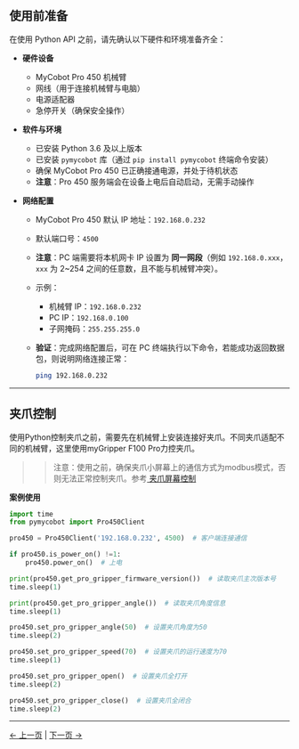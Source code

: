 ## 使用前准备

在使用 Python API 之前，请先确认以下硬件和环境准备齐全：

- **硬件设备**  
  - MyCobot Pro 450 机械臂  
  - 网线（用于连接机械臂与电脑）  
  - 电源适配器  
  - 急停开关（确保安全操作）

- **软件与环境**  
  - 已安装 Python 3.6 及以上版本  
  - 已安装 `pymycobot` 库（通过 `pip install pymycobot` 终端命令安装）  
  - 确保 MyCobot Pro 450 已正确接通电源，并处于待机状态  
  - **注意**：Pro 450 服务端会在设备上电后自动启动，无需手动操作  

- **网络配置**  
  - MyCobot Pro 450 默认 IP 地址：`192.168.0.232`  
  - 默认端口号：`4500`  
  - **注意**：PC 端需要将本机网卡 IP 设置为 **同一网段**（例如 `192.168.0.xxx`，`xxx` 为 2~254 之间的任意数，且不能与机械臂冲突）。  
  - 示例：  
    - 机械臂 IP：`192.168.0.232`  
    - PC IP：`192.168.0.100`  
    - 子网掩码：`255.255.255.0`
  
  - **验证**：完成网络配置后，可在 PC 终端执行以下命令，若能成功返回数据包，则说明网络连接正常：  
  
    ```bash
    ping 192.168.0.232
    ```

---

## 夹爪控制

使用Python控制夹爪之前，需要先在机械臂上安装连接好夹爪。不同夹爪适配不同的机械臂，这里使用myGripper F100 Pro力控夹爪。

>>注意：使用之前，确保夹爪小屏幕上的通信方式为modbus模式，否则无法正常控制夹爪。参考[ 夹爪屏幕控制](https://docs.elephantrobotics.com/docs/myGripper-F100-cn/5-BasicApplication/5.1.html)

**案例使用**

```python
import time
from pymycobot import Pro450Client

pro450 = Pro450Client('192.168.0.232', 4500)  # 客户端连接通信

if pro450.is_power_on() !=1:
    pro450.power_on()  # 上电

print(pro450.get_pro_gripper_firmware_version())  # 读取夹爪主次版本号
time.sleep(1)

print(pro450.get_pro_gripper_angle())  # 读取夹爪角度信息
time.sleep(1)

pro450.set_pro_gripper_angle(50)  # 设置夹爪角度为50
time.sleep(2)

pro450.set_pro_gripper_speed(70)  # 设置夹爪的运行速度为70
time.sleep(1)

pro450.set_pro_gripper_open()  # 设置夹爪全打开
time.sleep(2)

pro450.set_pro_gripper_close()  # 设置夹爪全闭合
time.sleep(2)
```

---

[← 上一页](./5_IO.md) | [下一页 →](./7_exception_description.md)
